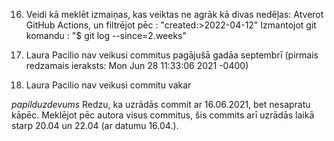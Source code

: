 16. Veidi kā meklēt izmaiņas, kas veiktas ne agrāk kā divas nedēļas:
Atverot GitHub Actions, un filtrējot pēc : "created:>2022-04-12"
Izmantojot git komandu : "$ git log --since=2.weeks"

18. Laura Pacilio nav veikusi commitus pagājušā gadāa septembrī (pirmais redzamais ieraksts: Mon Jun 28 11:33:06 2021 -0400)

19. Laura Pacilio nav veikusi commitu vakar

*papilduzdevums*
Redzu, ka uzrādās commit ar 16.06.2021, bet nesapratu kāpēc.
Meklējot pēc autora visus commitus, šis commits arī uzrādās laikā starp 20.04 un 22.04 (ar datumu 16.04.).
